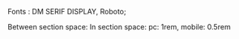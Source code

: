 Fonts : DM SERIF DISPLAY, Roboto;

Between section space: 
In section space: pc: 1rem, mobile: 0.5rem